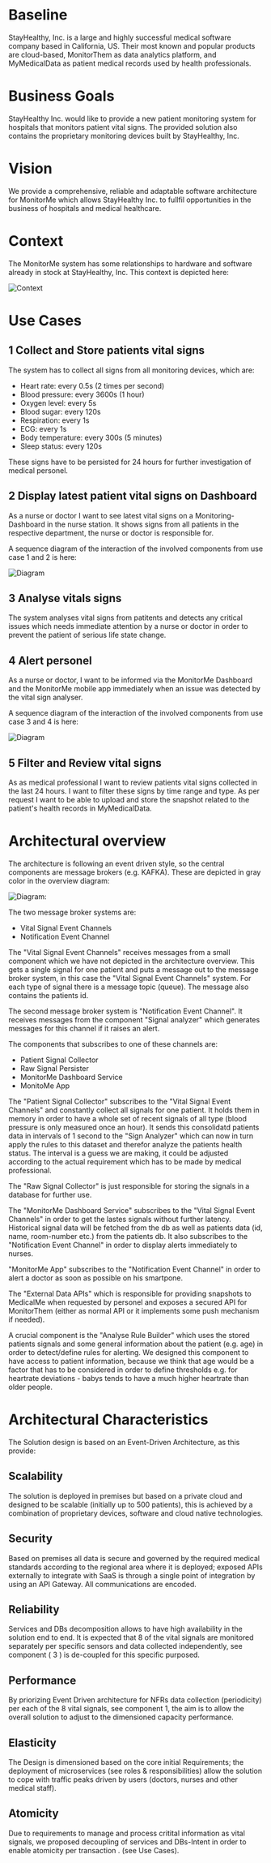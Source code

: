 # Baseline
StayHealthy, Inc. is a large and highly successful medical software company based in California, US.
Their most known and popular products are cloud-based, MonitorThem as data analytics platform, and MyMedicalData as patient medical records used by health professionals.

# Business Goals
StayHealthy Inc. would like to provide a new patient monitoring system for hospitals that monitors patient vital signs. The provided solution also contains the proprietary monitoring devices built by StayHealthy, Inc.

# Vision
We provide a comprehensive, reliable and adaptable software architecture for MonitorMe which allows StayHealthy Inc. to fullfil opportunities in the business of hospitals and medical healthcare.

# Context
The MonitorMe system has some relationships to hardware and software already in stock at StayHealthy, Inc. This context is depicted here:

![Context](../diagrams/kata_actors_components_JA_001.png)

# Use Cases

## 1 Collect and Store patients vital signs
The system has to collect all signs from all monitoring devices, which are:

* Heart rate: every 0.5s (2 times per second)
* Blood pressure: every 3600s (1 hour)
* Oxygen level: every 5s
* Blood sugar: every 120s
* Respiration: every 1s
* ECG: every 1s
* Body temperature: every 300s (5 minutes)
* Sleep status: every 120s

These signs have to be persisted for 24 hours for further investigation of medical personel. 

## 2 Display latest patient vital signs on Dashboard
As a nurse or doctor I want to see latest vital signs on a Monitoring-Dashboard in the nurse station. It shows signs from all patients in the respective department, the nurse or doctor is responsible for. 

A sequence diagram of the interaction of the involved components from use case 1 and 2 is here:

![Diagram](../diagrams/comm_diag_UC_collect_and_display_signals.png)

## 3 Analyse vitals signs
The system analyses vital signs from patitents and detects any critical issues which needs immediate attention by a nurse or doctor in order to prevent the patient of serious life state change.

## 4 Alert personel
As a nurse or doctor, I want to be informed via the MonitorMe Dashboard and the MonitorMe mobile app immediately when an issue was detected by the vital sign analyser. 

A sequence diagram of the interaction of the involved components from use case 3 and 4 is here:

![Diagram](../diagrams/comm_diag_UC_analyse_and_alert.png)

## 5 Filter and Review vital signs
As as medical professional I want to review patients vital signs collected in the last 24 hours. I want to filter these signs by time range and type. As per request I want to be able to upload and store the snapshot related to the patient's health records in MyMedicalData.

# Architectural overview
The architecture is following an event driven style, so the central components are message brokers (e.g. KAFKA). These are depicted in gray color in the overview diagram:

![Diagram](../diagrams/architecture_overview.png):

The two message broker systems are:

* Vital Signal Event Channels
* Notification Event Channel

The "Vital Signal Event Channels" receives messages from a small component which we have not depicted in the architecture overview. This gets a single signal for one patient and puts a message out to the message broker system, in this case the "Vital Signal Event Channels" system. For each type of signal there is a message topic (queue). The message also contains the patients id.

The second message broker system is "Notification Event Channel". It receives messages from the component "Signal analyzer" which generates messages for this channel if it raises an alert.

The components that subscribes to one of these channels are:

* Patient Signal Collector
* Raw Signal Persister
* MonitorMe Dashboard Service
* MonitoMe App

The "Patient Signal Collector" subscribes to the "Vital Signal Event Channels" and constantly collect all signals for one patient. It holds them in memory in order to have a whole set of recent signals of all type (blood pressure is only measured once an hour). It sends this consolidatd patients data in intervals of 1 second to the "Sign Analyzer" which can now in turn apply the rules to this dataset and therefor analyze the patients health status. The interval is a guess we are making, it could be adjusted according to the actual requirement which has to be made by medical professional.

The "Raw Signal Collector" is just responsible for storing the signals in a database for further use.

The "MonitorMe Dashboard Service" subscribes to the "Vital Signal Event Channels" in order to get the lastes signals without further latency. Historical signal data will be fetched from the db as well as patients data (id, name, room-number etc.) from the patients db. It also subscribes to the "Notification Event Channel" in order to display alerts immediately to nurses.

"MonitorMe App" subscribes to the "Notification Event Channel" in order to alert a doctor as soon as possible on his smartpone.

The "External Data APIs" which is responsible for providing snapshots to MedicalMe when requested by personel and exposes a secured API for MonitorThem (either as normal API or it implements some push mechanism if needed).

A crucial component is the "Analyse Rule Builder" which uses the stored patients signals and some general information about the patient (e.g. age) in order to detect/define rules for alerting. We designed this component to have access to patient information, because we think that age would be a factor that has to be considered in order to define thresholds e.g. for heartrate deviations - babys tends to have a much higher heartrate than older people.

# Architectural Characteristics

The Solution design is based on an Event-Driven Architecture, as this provide: 

## Scalability
The solution is deployed in premises but based on a private cloud and designed to be scalable (initially up to 500 patients), this is achieved by a combination of proprietary devices, software and cloud native technologies.

## Security 
Based on premises all data is secure and governed by the required medical standards according to the regional area where it is deployed; exposed APIs externally to integrate with  SaaS is through a single point of integration by using an API Gateway. All communications are encoded.

## Reliability
Services and DBs decomposition allows to have high availability in the solution end to end. It is expected that 8 of the vital signals are monitored separately per specific sensors and data collected independently, see component  ( 3 ) is de-coupled for this specific purposed.

## Performance
By priorizing Event Driven architecture for NFRs data collection (periodicity) per each of the 8 vital signals, see component 1, the aim is to allow the overall solution to adjust to the dimensioned capacity performance. 

## Elasticity
The Design is dimensioned based on  the core initial Requirements;  the deployment of microservices (see roles & responsibilities) allow the solution to cope with traffic peaks driven by users (doctors, nurses and other medical staff).

## Atomicity
Due to requirements to manage and process critital information as vital signals, we proposed decoupling of services and DBs-Intent in order to enable atomicity per transaction . (see Use Cases). 


 
